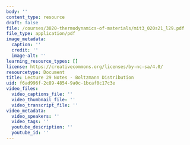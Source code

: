 ```yaml
---
body: ''
content_type: resource
draft: false
file: /courses/3020-thermodynamics-of-materials/mit3_020s21_l29.pdf
file_type: application/pdf
image_metadata:
  caption: ''
  credit: ''
  image-alt: ''
learning_resource_types: []
license: https://creativecommons.org/licenses/by-nc-sa/4.0/
resourcetype: Document
title: Lecture 29 Notes - Boltzmann Distribution
uid: f6ad996f-2c89-4854-9a0c-1bcaf0c17c3e
video_files:
  video_captions_file: ''
  video_thumbnail_file: ''
  video_transcript_file: ''
video_metadata:
  video_speakers: ''
  video_tags: ''
  youtube_description: ''
  youtube_id: ''
---
```

